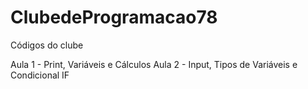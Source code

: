 # ClubedeProgramacao78
Códigos do clube

Aula 1 - Print, Variáveis e Cálculos
Aula 2 - Input, Tipos de Variáveis e Condicional IF
